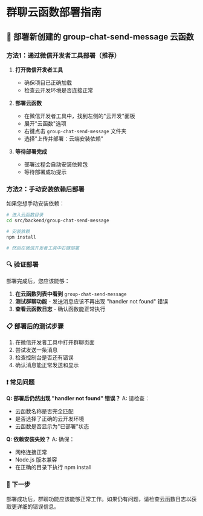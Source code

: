 # 群聊云函数部署指南

## 🚀 部署新创建的 group-chat-send-message 云函数

### 方法1：通过微信开发者工具部署（推荐）

1. **打开微信开发者工具**
   - 确保项目已正确加载
   - 检查云开发环境是否连接正常

2. **部署云函数**
   - 在微信开发者工具中，找到左侧的"云开发"面板
   - 展开"云函数"选项
   - 右键点击 `group-chat-send-message` 文件夹
   - 选择"上传并部署：云端安装依赖"

3. **等待部署完成**
   - 部署过程会自动安装依赖包
   - 等待部署成功提示

### 方法2：手动安装依赖后部署

如果您想手动安装依赖：

```bash
# 进入云函数目录
cd src/backend/group-chat-send-message

# 安装依赖
npm install

# 然后在微信开发者工具中右键部署
```

### 🔍 验证部署

部署完成后，您应该能够：

1. **在云函数列表中看到** `group-chat-send-message`
2. **测试群聊功能** - 发送消息应该不再出现 "handler not found" 错误
3. **查看云函数日志** - 确认函数能正常执行

### 📋 部署后的测试步骤

1. 在微信开发者工具中打开群聊页面
2. 尝试发送一条消息
3. 检查控制台是否还有错误
4. 确认消息能正常发送和显示

### ❗ 常见问题

**Q: 部署后仍然出现 "handler not found" 错误？**
A: 请检查：
- 云函数名称是否完全匹配
- 是否选择了正确的云开发环境
- 云函数是否显示为"已部署"状态

**Q: 依赖安装失败？**
A: 确保：
- 网络连接正常
- Node.js 版本兼容
- 在正确的目录下执行 npm install

### 🎯 下一步

部署成功后，群聊功能应该能够正常工作。如果仍有问题，请检查云函数日志以获取更详细的错误信息。
